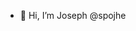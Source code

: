 - 👋 Hi, I’m Joseph @spojhe

<!---
spojhe/spojhe is a ✨ special ✨ repository because its `README.md` (this file) appears on your GitHub profile.
You can click the Preview link to take a look at your changes.
--->
